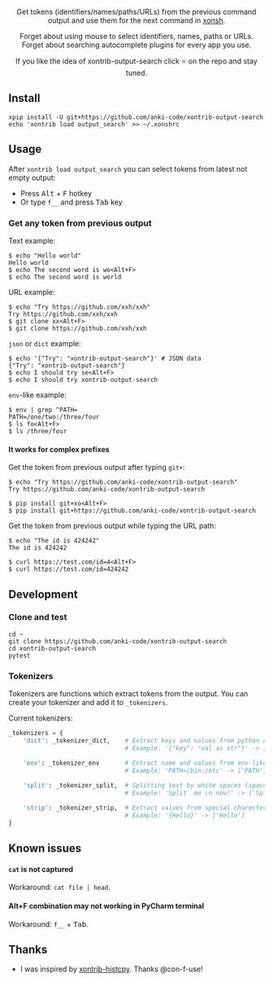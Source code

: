 <p align="center">
Get tokens (identifiers/names/paths/URLs) from the previous command output and use them for the next command in <a href="https://xon.sh">xonsh</a>.
</p>
<p align="center">
Forget about using mouse to select identifiers, names, paths or URLs.<br> 
Forget about searching autocomplete plugins for every app you use.<br> 
</p>

<p align="center">  
If you like the idea of xontrib-output-search click ⭐ on the repo and stay tuned.
</p>

## Install
```shell script
xpip install -U git+https://github.com/anki-code/xontrib-output-search
echo 'xontrib load output_search' >> ~/.xonshrc
```

## Usage
After `xontrib load output_search` you can select tokens from latest not empty output:
* Press <kbd>Alt</kbd> + <kbd>F</kbd> hotkey
* Or type `f__` and press <kbd>Tab</kbd> key  

### Get any token from previous output
Text example:
```shell script
$ echo "Hello world"
Hello world
$ echo The second word is wo<Alt+F>
$ echo The second word is world
```

URL example: 
```shell script
$ echo "Try https://github.com/xxh/xxh"
Try https://github.com/xxh/xxh
$ git clone xx<Alt+F>
$ git clone https://github.com/xxh/xxh
```

`json` or `dict` example:
```shell script
$ echo '{"Try": "xontrib-output-search"}' # JSON data
{"Try": "xontrib-output-search"}
$ echo I should try se<Alt+F>
$ echo I should try xontrib-output-search
```    

`env`-like example:
```shell script
$ env | grep ^PATH=
PATH=/one/two:/three/four
$ ls fo<Alt+F>
$ ls /three/four
```    

#### It works for complex prefixes

Get the token from previous output after typing `git+`:
```shell script
$ echo "Try https://github.com/anki-code/xontrib-output-search"
Try https://github.com/anki-code/xontrib-output-search

$ pip install git+xo<Alt+F>
$ pip install git+https://github.com/anki-code/xontrib-output-search
```
Get the token from previous output while typing the URL path:
```shell script
$ echo "The id is 424242"
The id is 424242

$ curl https://test.com/id=4<Alt+F>
$ curl https://test.com/id=424242
```


## Development
### Clone and test
```shell script
cd ~
git clone https://github.com/anki-code/xontrib-output-search
cd xontrib-output-search
pytest
```

### Tokenizers
Tokenizers are functions which extract tokens from the output. You can create your tokenizer and add it to `_tokenizers`.

Current tokenizers:
```python
_tokenizers = {
    'dict': _tokenizer_dict,    # Extract keys and values from python dict or json
                                # Example: '{"key": "val as str"}' -> ['key', 'val as str']

    'env': _tokenizer_env       # Extract name and values from env-like text
                                # Example: 'PATH=/bin:/etc' -> ['PATH', '/bin:/etc', '/bin', '/etc']
    
    'split': _tokenizer_split,  # Splitting text by white spaces (space, tab, new line)
                                # Example: 'Split  me \n now!' -> ['Split', 'me', 'now!']

    'strip': _tokenizer_strip,  # Extract values from special charecters
                                # Example: '{Hello}' -> ['Hello']
}
```
## Known issues
#### `cat` is not captured
Workaround: `cat file | head`.

#### Alt+F combination may not working in PyCharm terminal
Workaround: `f__` + <kbd>Tab</kbd>.

## Thanks
* I was inspired by [xontrib-histcpy](https://github.com/con-f-use/xontrib-histcpy). Thanks @con-f-use!

